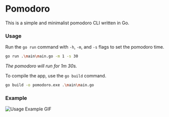 # Pomodoro
This is a simple and minimalist pomodoro CLI written in Go.

### Usage
Run the `go run` command with `-h`, `-m`, and `-s` flags to set the pomodoro time.
```bash
go run .\main\main.go -m 1 -s 30
```
*The pomodoro will run for 1m 30s.*

To compile the app, use the `go build` command.
```bash
go build -o pomodoro.exe .\main\main.go
```

### Example
![Usage Example GIF](./assets/usage_example.gif)